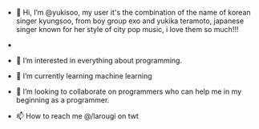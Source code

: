 - 👋 Hi, I’m @yukisoo, my user it's the combination of the name of korean singer kyungsoo, from boy group exo and yukika teramoto, japanese singer known for her style of city pop music, i love them so much!!!
-
- 👀 I’m interested in everything about programming.

- 🌱 I’m currently learning machine learning
- 💞️ I’m looking to collaborate on programmers who can help me in my beginning as a programmer.
- 📫 How to reach me @/larougi on twt

<!---
yukisoo/yukisoo is a ✨ special ✨ repository because its `README.md` (this file) appears on your GitHub profile.
You can click the Preview link to take a look at your changes.
--->
